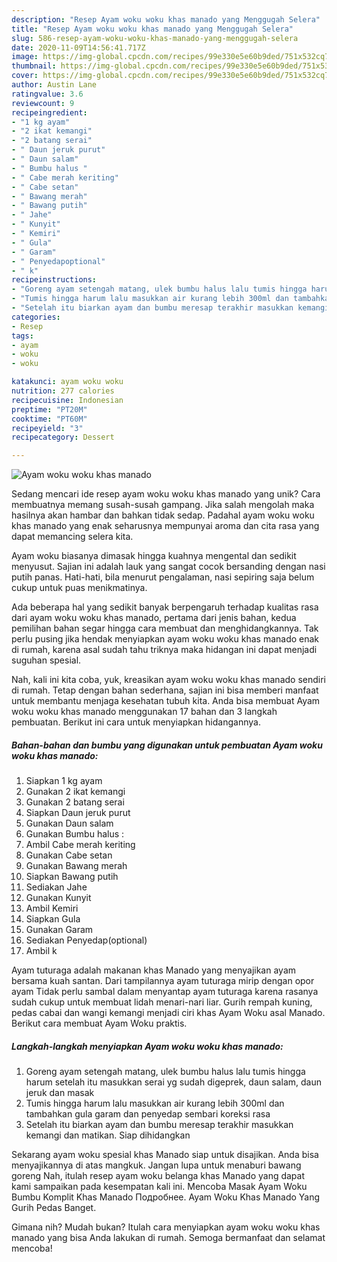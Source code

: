 ```yaml
---
description: "Resep Ayam woku woku khas manado yang Menggugah Selera"
title: "Resep Ayam woku woku khas manado yang Menggugah Selera"
slug: 586-resep-ayam-woku-woku-khas-manado-yang-menggugah-selera
date: 2020-11-09T14:56:41.717Z
image: https://img-global.cpcdn.com/recipes/99e330e5e60b9ded/751x532cq70/ayam-woku-woku-khas-manado-foto-resep-utama.jpg
thumbnail: https://img-global.cpcdn.com/recipes/99e330e5e60b9ded/751x532cq70/ayam-woku-woku-khas-manado-foto-resep-utama.jpg
cover: https://img-global.cpcdn.com/recipes/99e330e5e60b9ded/751x532cq70/ayam-woku-woku-khas-manado-foto-resep-utama.jpg
author: Austin Lane
ratingvalue: 3.6
reviewcount: 9
recipeingredient:
- "1 kg ayam"
- "2 ikat kemangi"
- "2 batang serai"
- " Daun jeruk purut"
- " Daun salam"
- " Bumbu halus "
- " Cabe merah keriting"
- " Cabe setan"
- " Bawang merah"
- " Bawang putih"
- " Jahe"
- " Kunyit"
- " Kemiri"
- " Gula"
- " Garam"
- " Penyedapoptional"
- " k"
recipeinstructions:
- "Goreng ayam setengah matang, ulek bumbu halus lalu tumis hingga harum setelah itu masukkan serai yg sudah digeprek, daun salam, daun jeruk dan masak"
- "Tumis hingga harum lalu masukkan air kurang lebih 300ml dan tambahkan gula garam dan penyedap sembari koreksi rasa"
- "Setelah itu biarkan ayam dan bumbu meresap terakhir masukkan kemangi dan matikan. Siap dihidangkan"
categories:
- Resep
tags:
- ayam
- woku
- woku

katakunci: ayam woku woku 
nutrition: 277 calories
recipecuisine: Indonesian
preptime: "PT20M"
cooktime: "PT60M"
recipeyield: "3"
recipecategory: Dessert

---
```



![Ayam woku woku khas manado](https://img-global.cpcdn.com/recipes/99e330e5e60b9ded/751x532cq70/ayam-woku-woku-khas-manado-foto-resep-utama.jpg)

Sedang mencari ide resep ayam woku woku khas manado yang unik? Cara membuatnya memang susah-susah gampang. Jika salah mengolah maka hasilnya akan hambar dan bahkan tidak sedap. Padahal ayam woku woku khas manado yang enak seharusnya mempunyai aroma dan cita rasa yang dapat memancing selera kita.

Ayam woku biasanya dimasak hingga kuahnya mengental dan sedikit menyusut. Sajian ini adalah lauk yang sangat cocok bersanding dengan nasi putih panas. Hati-hati, bila menurut pengalaman, nasi sepiring saja belum cukup untuk puas menikmatinya.

Ada beberapa hal yang sedikit banyak berpengaruh terhadap kualitas rasa dari ayam woku woku khas manado, pertama dari jenis bahan, kedua pemilihan bahan segar hingga cara membuat dan menghidangkannya. Tak perlu pusing jika hendak menyiapkan ayam woku woku khas manado enak di rumah, karena asal sudah tahu triknya maka hidangan ini dapat menjadi suguhan spesial.


Nah, kali ini kita coba, yuk, kreasikan ayam woku woku khas manado sendiri di rumah. Tetap dengan bahan sederhana, sajian ini bisa memberi manfaat untuk membantu menjaga kesehatan tubuh kita. Anda bisa membuat Ayam woku woku khas manado menggunakan 17 bahan dan 3 langkah pembuatan. Berikut ini cara untuk menyiapkan hidangannya.

<!--inarticleads1-->

##### Bahan-bahan dan bumbu yang digunakan untuk pembuatan Ayam woku woku khas manado:

1. Siapkan 1 kg ayam
1. Gunakan 2 ikat kemangi
1. Gunakan 2 batang serai
1. Siapkan  Daun jeruk purut
1. Gunakan  Daun salam
1. Gunakan  Bumbu halus :
1. Ambil  Cabe merah keriting
1. Gunakan  Cabe setan
1. Gunakan  Bawang merah
1. Siapkan  Bawang putih
1. Sediakan  Jahe
1. Gunakan  Kunyit
1. Ambil  Kemiri
1. Siapkan  Gula
1. Gunakan  Garam
1. Sediakan  Penyedap(optional)
1. Ambil  k


Ayam tuturaga adalah makanan khas Manado yang menyajikan ayam bersama kuah santan. Dari tampilannya ayam tuturaga mirip dengan opor ayam Tidak perlu sambal dalam menyantap ayam tuturaga karena rasanya sudah cukup untuk membuat lidah menari-nari liar. Gurih rempah kuning, pedas cabai dan wangi kemangi menjadi ciri khas Ayam Woku asal Manado. Berikut cara membuat Ayam Woku praktis. 

<!--inarticleads2-->

##### Langkah-langkah menyiapkan Ayam woku woku khas manado:

1. Goreng ayam setengah matang, ulek bumbu halus lalu tumis hingga harum setelah itu masukkan serai yg sudah digeprek, daun salam, daun jeruk dan masak
1. Tumis hingga harum lalu masukkan air kurang lebih 300ml dan tambahkan gula garam dan penyedap sembari koreksi rasa
1. Setelah itu biarkan ayam dan bumbu meresap terakhir masukkan kemangi dan matikan. Siap dihidangkan


Sekarang ayam woku spesial khas Manado siap untuk disajikan. Anda bisa menyajikannya di atas mangkuk. Jangan lupa untuk menaburi bawang goreng Nah, itulah resep ayam woku belanga khas Manado yang dapat kami sampaikan pada kesempatan kali ini. Mencoba Masak Ayam Woku Bumbu Komplit Khas Manado Подробнее. Ayam Woku Khas Manado Yang Gurih Pedas Banget. 

Gimana nih? Mudah bukan? Itulah cara menyiapkan ayam woku woku khas manado yang bisa Anda lakukan di rumah. Semoga bermanfaat dan selamat mencoba!
